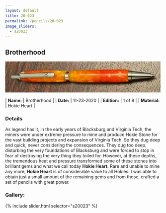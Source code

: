 ```yaml
---
layout: default
title: 20-023
permalink: /pencils/20-023
image_sliders:
  - s20023
---
```


## Brotherhood

![Your Pencil](/pencils/imgs/20023/header-023.png)

| **Name:**     | Brotherhood |
| **Date:**     | 11-23-2020  |
| **Edition:**  | 1 of 8      |
| **Material:** | Hokie Heart |

### Details
As legend has it, in the early years of Blacksburg and Virginia Tech, the miners were under extreme pressure to mine and produce Hokie Stone for the vast building projects and expansion of Virginia Tech. So they dug deep and quick, never considering the consequences. They dug too deep, disturbing the very foundations of Blacksburg and were forced to stop in fear of destroying the very thing they toiled for. However, at these depths, the tremendous heat and pressure transformed some of these stones into brilliant gems and what we call today __Hokie Heart__. Rare and unable to mine any more, __Hokie Heart__ is of considerable value to all Hokies. I was able to obtain just a small amount of the remaining gems and from those, crafted a set of pencils with great power.

### Gallery:
{% include slider.html selector="s20023" %}
